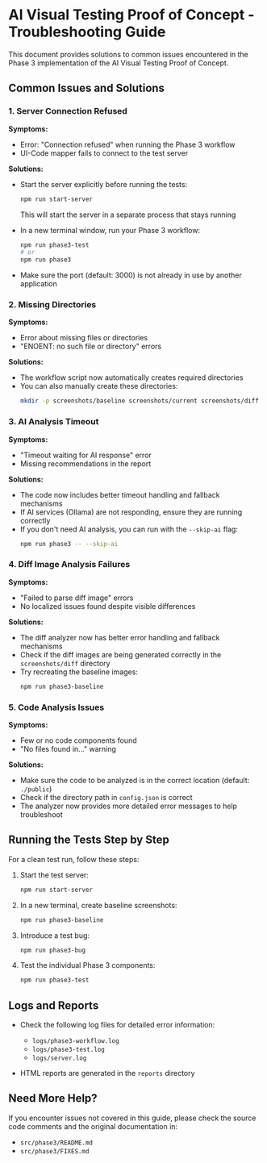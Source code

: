 # AI Visual Testing Proof of Concept - Troubleshooting Guide

This document provides solutions to common issues encountered in the Phase 3 implementation of the AI Visual Testing Proof of Concept.

## Common Issues and Solutions

### 1. Server Connection Refused

**Symptoms:**
- Error: "Connection refused" when running the Phase 3 workflow
- UI-Code mapper fails to connect to the test server

**Solutions:**
- Start the server explicitly before running the tests:
  ```bash
  npm run start-server
  ```
  This will start the server in a separate process that stays running
  
- In a new terminal window, run your Phase 3 workflow:
  ```bash
  npm run phase3-test
  # or
  npm run phase3
  ```

- Make sure the port (default: 3000) is not already in use by another application

### 2. Missing Directories

**Symptoms:**
- Error about missing files or directories
- "ENOENT: no such file or directory" errors

**Solutions:**
- The workflow script now automatically creates required directories
- You can also manually create these directories:
  ```bash
  mkdir -p screenshots/baseline screenshots/current screenshots/diff reports logs
  ```

### 3. AI Analysis Timeout

**Symptoms:**
- "Timeout waiting for AI response" error
- Missing recommendations in the report

**Solutions:**
- The code now includes better timeout handling and fallback mechanisms
- If AI services (Ollama) are not responding, ensure they are running correctly
- If you don't need AI analysis, you can run with the `--skip-ai` flag:
  ```bash
  npm run phase3 -- --skip-ai
  ```

### 4. Diff Image Analysis Failures

**Symptoms:**
- "Failed to parse diff image" errors
- No localized issues found despite visible differences

**Solutions:**
- The diff analyzer now has better error handling and fallback mechanisms
- Check if the diff images are being generated correctly in the `screenshots/diff` directory
- Try recreating the baseline images:
  ```bash
  npm run phase3-baseline
  ```

### 5. Code Analysis Issues

**Symptoms:**
- Few or no code components found
- "No files found in..." warning

**Solutions:**
- Make sure the code to be analyzed is in the correct location (default: `./public`)
- Check if the directory path in `config.json` is correct
- The analyzer now provides more detailed error messages to help troubleshoot

## Running the Tests Step by Step

For a clean test run, follow these steps:

1. Start the test server:
   ```bash
   npm run start-server
   ```

2. In a new terminal, create baseline screenshots:
   ```bash
   npm run phase3-baseline
   ```

3. Introduce a test bug:
   ```bash
   npm run phase3-bug
   ```

4. Test the individual Phase 3 components:
   ```bash
   npm run phase3-test
   ```

## Logs and Reports

- Check the following log files for detailed error information:
  - `logs/phase3-workflow.log`
  - `logs/phase3-test.log`
  - `logs/server.log`

- HTML reports are generated in the `reports` directory

## Need More Help?

If you encounter issues not covered in this guide, please check the source code comments and the original documentation in:
- `src/phase3/README.md`
- `src/phase3/FIXES.md`
